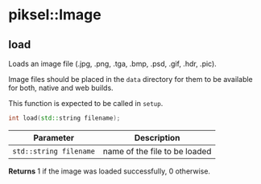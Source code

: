 # piksel::Image

## load

Loads an image file (.jpg, .png, .tga, .bmp, .psd, .gif, .hdr, .pic).

Image files should be placed in the `data` directory for them to be available for both, native and web builds.

This function is expected to be called in `setup`.

```cpp
int load(std::string filename);
```

|Parameter|Description|
|-|-|
|`std::string filename`|name of the file to be loaded|

**Returns** 1 if the image was loaded successfully, 0 otherwise.
